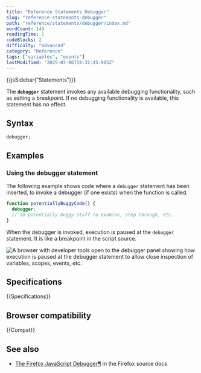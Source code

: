 ```yaml
---
title: "Reference Statements Debugger"
slug: "reference-statements-debugger"
path: "reference/statements/debugger/index.md"
wordCount: 149
readingTime: 1
codeBlocks: 2
difficulty: "advanced"
category: "Reference"
tags: ["variables", "events"]
lastModified: "2025-07-06T19:32:45.905Z"
---
```



{{jsSidebar("Statements")}}

The **`debugger`** statement invokes any available debugging
functionality, such as setting a breakpoint. If no debugging functionality is available,
this statement has no effect.

## Syntax

```js-nolint
debugger;
```

## Examples

### Using the debugger statement

The following example shows code where a `debugger` statement has been
inserted, to invoke a debugger (if one exists) when the function is called.

```js
function potentiallyBuggyCode() {
  debugger;
  // do potentially buggy stuff to examine, step through, etc.
}
```

When the debugger is invoked, execution is paused at the `debugger`
statement. It is like a breakpoint in the script source.

![A browser with developer tools open to the debugger panel showing how execution is paused at the debugger statement to allow close inspection of variables, scopes, events, etc.](screen_shot_2014-02-07_at_9.14.35_am.png)

## Specifications

{{Specifications}}

## Browser compatibility

{{Compat}}

## See also

- [The Firefox JavaScript Debugger¶](https://firefox-source-docs.mozilla.org/devtools-user/debugger/index.html) in the Firefox source docs
